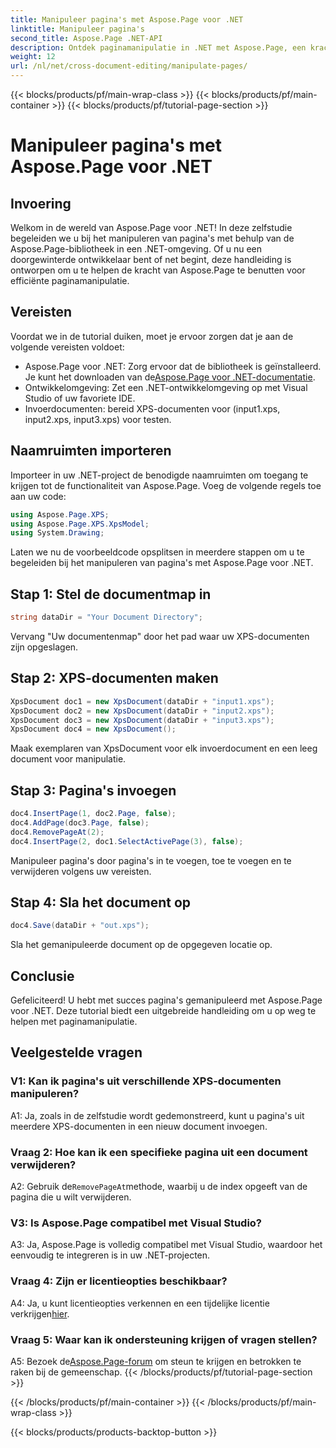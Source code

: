 ```yaml
---
title: Manipuleer pagina's met Aspose.Page voor .NET
linktitle: Manipuleer pagina's
second_title: Aspose.Page .NET-API
description: Ontdek paginamanipulatie in .NET met Aspose.Page, een krachtige bibliotheek voor het verwerken van XPS-documenten. Volg onze stapsgewijze handleiding voor efficiënte resultaten.
weight: 12
url: /nl/net/cross-document-editing/manipulate-pages/
---
```


{{< blocks/products/pf/main-wrap-class >}}
{{< blocks/products/pf/main-container >}}
{{< blocks/products/pf/tutorial-page-section >}}

# Manipuleer pagina's met Aspose.Page voor .NET

## Invoering

Welkom in de wereld van Aspose.Page voor .NET! In deze zelfstudie begeleiden we u bij het manipuleren van pagina's met behulp van de Aspose.Page-bibliotheek in een .NET-omgeving. Of u nu een doorgewinterde ontwikkelaar bent of net begint, deze handleiding is ontworpen om u te helpen de kracht van Aspose.Page te benutten voor efficiënte paginamanipulatie.

## Vereisten

Voordat we in de tutorial duiken, moet je ervoor zorgen dat je aan de volgende vereisten voldoet:

-  Aspose.Page voor .NET: Zorg ervoor dat de bibliotheek is geïnstalleerd. Je kunt het downloaden van de[Aspose.Page voor .NET-documentatie](https://reference.aspose.com/page/net/).
- Ontwikkelomgeving: Zet een .NET-ontwikkelomgeving op met Visual Studio of uw favoriete IDE.
- Invoerdocumenten: bereid XPS-documenten voor (input1.xps, input2.xps, input3.xps) voor testen.

## Naamruimten importeren

Importeer in uw .NET-project de benodigde naamruimten om toegang te krijgen tot de functionaliteit van Aspose.Page. Voeg de volgende regels toe aan uw code:

```csharp
using Aspose.Page.XPS;
using Aspose.Page.XPS.XpsModel;
using System.Drawing;
```

Laten we nu de voorbeeldcode opsplitsen in meerdere stappen om u te begeleiden bij het manipuleren van pagina's met Aspose.Page voor .NET.

## Stap 1: Stel de documentmap in

```csharp
string dataDir = "Your Document Directory";
```

Vervang "Uw documentenmap" door het pad waar uw XPS-documenten zijn opgeslagen.

## Stap 2: XPS-documenten maken

```csharp
XpsDocument doc1 = new XpsDocument(dataDir + "input1.xps");
XpsDocument doc2 = new XpsDocument(dataDir + "input2.xps");
XpsDocument doc3 = new XpsDocument(dataDir + "input3.xps");
XpsDocument doc4 = new XpsDocument();
```

Maak exemplaren van XpsDocument voor elk invoerdocument en een leeg document voor manipulatie.

## Stap 3: Pagina's invoegen

```csharp
doc4.InsertPage(1, doc2.Page, false);
doc4.AddPage(doc3.Page, false);
doc4.RemovePageAt(2);
doc4.InsertPage(2, doc1.SelectActivePage(3), false);
```

Manipuleer pagina's door pagina's in te voegen, toe te voegen en te verwijderen volgens uw vereisten.

## Stap 4: Sla het document op

```csharp
doc4.Save(dataDir + "out.xps");
```

Sla het gemanipuleerde document op de opgegeven locatie op.

## Conclusie

Gefeliciteerd! U hebt met succes pagina's gemanipuleerd met Aspose.Page voor .NET. Deze tutorial biedt een uitgebreide handleiding om u op weg te helpen met paginamanipulatie.

## Veelgestelde vragen

### V1: Kan ik pagina's uit verschillende XPS-documenten manipuleren?

A1: Ja, zoals in de zelfstudie wordt gedemonstreerd, kunt u pagina's uit meerdere XPS-documenten in een nieuw document invoegen.

### Vraag 2: Hoe kan ik een specifieke pagina uit een document verwijderen?

 A2: Gebruik de`RemovePageAt`methode, waarbij u de index opgeeft van de pagina die u wilt verwijderen.

### V3: Is Aspose.Page compatibel met Visual Studio?

A3: Ja, Aspose.Page is volledig compatibel met Visual Studio, waardoor het eenvoudig te integreren is in uw .NET-projecten.

### Vraag 4: Zijn er licentieopties beschikbaar?

 A4: Ja, u kunt licentieopties verkennen en een tijdelijke licentie verkrijgen[hier](https://purchase.aspose.com/temporary-license/).

### Vraag 5: Waar kan ik ondersteuning krijgen of vragen stellen?

 A5: Bezoek de[Aspose.Page-forum](https://forum.aspose.com/c/page/39) om steun te krijgen en betrokken te raken bij de gemeenschap.
{{< /blocks/products/pf/tutorial-page-section >}}

{{< /blocks/products/pf/main-container >}}
{{< /blocks/products/pf/main-wrap-class >}}

{{< blocks/products/products-backtop-button >}}
